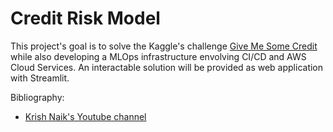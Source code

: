 # Credit Risk Model

This project's goal is to solve the Kaggle's challenge [Give Me Some Credit](https://www.kaggle.com/competitions/GiveMeSomeCredit) while also developing a MLOps infrastructure envolving CI/CD and AWS Cloud Services. An interactable solution will be provided as web application with Streamlit.

Bibliography:
- [Krish Naik's Youtube channel](https://www.youtube.com/@krishnaik06)